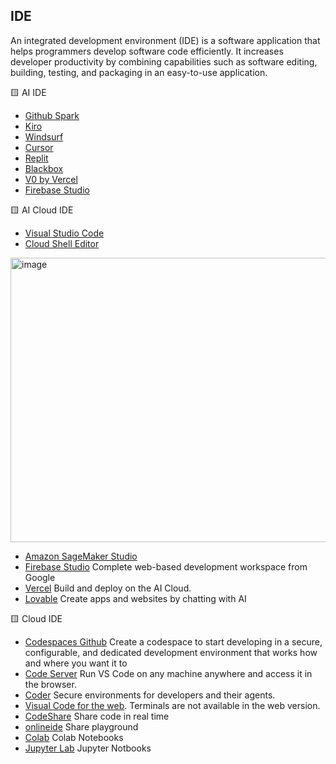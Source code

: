 
## IDE 
An integrated development environment (IDE) is a software application that helps programmers develop software code efficiently. It increases developer productivity by combining capabilities such as software editing, building, testing, and packaging in an easy-to-use application.

 🟨 AI IDE
- [Github Spark](https://github.com/features/spark)
- [Kiro](https://kiro.dev/) 
- [Windsurf](https://windsurf.com/editor) 
- [Cursor](https://www.cursor.com/)
- [Replit](https://replit.com/)
- [Blackbox](https://www.blackbox.ai/)
- [V0 by Vercel](https://v0.dev/)
- [Firebase Studio](https://idx.google.com/)


 🟨 AI Cloud IDE
 - [Visual Studio Code](https://code.visualstudio.com/)
 - [Cloud Shell Editor](https://cloud.google.com/blog/products/application-development/introducing-cloud-shell-editor)

  <img width="958" height="455" alt="image" src="https://github.com/user-attachments/assets/0c0a9de3-b3a2-490e-af50-3f3367f3884a" />

 - [Amazon SageMaker Studio](https://aws.amazon.com/sagemaker/ai/studio/)
 - [Firebase Studio](https://idx.google.com/)  Complete web-based development workspace from Google
 - [Vercel](https://vercel.com/) Build and deploy on the AI Cloud.
 - [Lovable](https://lovable.dev/) Create apps and websites by chatting with AI
  
🟨 Cloud IDE
- [Codespaces Github](https://github.com/codespaces) Create a codespace to start developing in a secure, configurable, and dedicated development environment that works how and where you want it to
- [Code Server](https://github.com/coder/code-server) Run VS Code on any machine anywhere and access it in the browser.
- [Coder](https://coder.com/) Secure environments for developers and their agents.
- [Visual Code for the web](https://vscode.dev). Terminals are not available in the web version.
- [CodeShare](https://codeshare.io/) Share code in real time
- [onlineide](https://www.onlineide.pro/) Share playground
- [Colab](https://colab.research.google.com/) Colab Notebooks 
- [Jupyter Lab](https://jupyter.org/try-jupyter/lab/) Jupyter Notbooks
